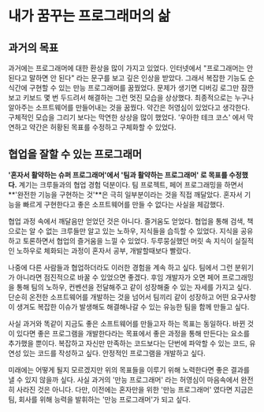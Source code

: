 # 내가 꿈꾸는 프로그래머의 삶

## 과거의 목표

 과거에는 프로그래머에 대한 환상을 많이 가지고 있었다. 인터넷에서 "프로그래머는 안된다고 말하면 안 된다" 라는 문구를 보고 깊은 인상을 받았다. 그래서 복잡한 기능도 순식간에 구현할 수 있는 만능 프로그래머를 꿈꿨었다. 문제가 생기면 디버깅 로그만 잠깐 보고 키보드 몇 번 두드려서 해결하는 그런 멋진 모습을 상상했다. 최종적으로는 누구나 알아주는 소프트웨어를 만들어내는 것을 꿈꿨다. 약간은 허영심이 있었다고 생각한다. 구체적인 모습을 그리기 보다는 막연한 상상을 많이 했었다. '우아한 테크 코스' 에서 막연하고 약간은 허황된 목표를 수정하고 구체화할 수 있었다.

## 협업을 잘할 수 있는 프로그래머

 **'혼자서 활약하는 슈퍼 프로그래머'**에서 '**팀과 활약하는 프로그래머'** 로 목표를 수정했다**.** 계기는 크루들과의 협업 경험 덕분이다. 팀 프로젝트, 페어 프로그래밍을 하면서 **'완전한 기능을 구현하는 것'**은 극히 일부분이라는 것을 직접 깨달았다. 혼자서 기능을 빠르게 구현한다고 좋은 소프트웨어를 만들 수 없다는 사실을 체감했다. 

 협업 과정 속에서 깨달음만 얻었던 것은 아니다. 즐거움도 얻었다. 협업을 통해 검색, 책으로는 알 수 없는 크루들만 알고 있는 노하우, 지식들을 습득할 수 있었다. 지식을 공유하고 토론하면서 협업의 즐거움을 느낄 수 있었다. 두루뭉실했던 머릿 속 지식이 실질적인 노하우로 체화되는 과정이 혼자서 공부, 개발할때보다 빨랐다.

 나중에 다른 사람들과 협업하더라도 이러한 경험을 계속 하고 싶다. 팀에서 그런 분위기가 아니라면 점진적으로 바꿀 수 있었으면 좋겠다. 후임 개발자가 오면 페어 프로그래밍을 통해 팀의 노하우, 컨벤션을 전달해주고 같이 성장해줄 수 있는 자세를 가지고 싶다. 단순히 온전한 소프트웨어를 개발하는 것을 넘어서 팀끼리 같이 성장하고 어떤 요구사항이 생겨도 복잡한 이슈가 발생해도 해결해나갈 수 있는 유능한 팀을 함께 만들고 싶다.     

 사실 과거와 똑같이 지금도 좋은 소프트웨어를 만들고자 하는 목표는 동일하다. 바뀐 것이 있다면 좋은 프로그램을 개발한다라는 목표에서 좋은 과정을 통해 만든다는 요소를 추가했을 뿐이다. 복잡하고 자신만 만족하는 코드보다는 단번에 파악할 수 있는 코드, 유연성 있는 코드를 작성하고 싶다. 안정적인 프로그램을 개발하고 싶다.  

 미래에는 어떻게 될지 모르겠지만 위의 목표들을 이루기 위해 노력한다면 좋은 결과를 낼 수 있지 않을까 싶다. 사실 과거의 '만능 프로그래머' 라는 허영심이 마음속에서 완전히 사라진 것은 아니다. 다만, 이전에는 혼자만을 위한 '만능 프로그래머' 였다면 지금은 팀, 회사를 위해 능력을 발휘하는 '만능 프로그래머'가 되고 싶다.